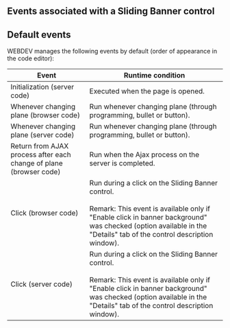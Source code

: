 
## Events associated with a Sliding Banner control
			

<a name="NOTE1"></a>
<a name="NOTE1_1"></a>


## Default events
<a name="default_events_ELTTEXTE000099"></a>
WEBDEV manages the following events by default (order of appearance in the code editor):

| **Event** | **Runtime condition** |
| --- | --- |
| Initialization (server code) | Executed when the page is opened. |
| Whenever changing plane (browser code) | Run whenever changing plane (through programming, bullet or button). |
| Whenever changing plane (server code) | Run whenever changing plane (through programming, bullet or button). |
| Return from AJAX process after each change of plane (browser code) | Run when the Ajax process on the server is completed. |
| Click (browser code) | Run during a click on the Sliding Banner control. <br><br>Remark: This event is available only if "Enable click in banner background" was checked (option available in the "Details" tab of the control description window). |
| Click (server code) | Run during a click on the Sliding Banner control. <br><br>Remark: This event is available only if "Enable click in banner background" was checked (option available in the "Details" tab of the control description window). |




